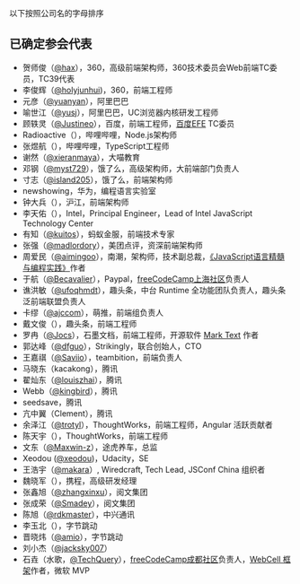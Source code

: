 以下按照公司名的字母排序

## 已确定参会代表

- 贺师俊（[@hax](https://github.com/hax)），360，高级前端架构师，360技术委员会Web前端TC委员，TC39代表
- 李俊辉（[@holyjunhui](https://github.com/holyjunhui))，360，前端工程师
- 元彦（[@yuanyan](https://github.com/yuanyan)），阿里巴巴
- 喻世江（[@yusj](https://github.com/yusj)），阿里巴巴，UC浏览器内核研发工程师
- 顾轶灵（[@Justineo](https://github.com/Justineo)），百度，前端工程师，[百度EFE](https://github.com/ecomfe/efe) TC委员
- Radioactive（），哔哩哔哩，Node.js架构师
- 张煜航（），哔哩哔哩，TypeScript工程师
- 谢然（[@xieranmaya](https://github.com/xieranmaya)），大喵教育
- 邓钢（[@myst729](https://github.com/myst729)），饿了么，高级架构师，大前端部门负责人
- 寸志（[@island205](https://github.com/island205)），饿了么，前端架构师
- newshowing，华为，编程语言实验室
- 钟大兵（），沪江，前端架构师
- 李天佑（），Intel，Principal Engineer，Lead of Intel JavaScript Technology Center
- 有知（[@kuitos](https://github.com/kuitos)），蚂蚁金服，前端技术专家
- 张强（[@madlordory](https://github.com/madlordory)），美团点评，资深前端架构师
- 周爱民（[@aimingoo](https://github.com/aimingoo)），南潮，架构师，技术副总裁，[《JavaScript语言精髓与编程实践》](https://book.douban.com/subject/10542576/)作者
- 于航（[@Becavalier](https://github.com/Becavalier)），Paypal，[freeCodeCamp上海社区](https://freecodecamp-shanghai.github.io)负责人
- 谯洪敏（[@ufoqhmdt](https://github.com/ufoqhmdt)），趣头条，中台 Runtime 全功能团队负责人，趣头条泛前端联盟负责人
- 卡缪（[@ajccom](https://github.com/ajccom)），萌推，前端组负责人
- 戴文俊（），趣头条，前端工程师
- 罗冉（[@Jocs](https://github.com/Jocs)），石墨文档，前端工程师，开源软件 [Mark Text](https://github.com/marktext/marktext) 作者
- 郭达峰（[@dfguo](https://github.com/dfguo)），Strikingly，联合创始人，CTO
- 王嘉祺（[@Saviio](https://github.com/Saviio)），teambition，前端负责人
- 马晓东（kacakong），腾讯
- 翟灿东（[@louiszhai](https://github.com/louiszhai)），腾讯
- Webb（[@kingbird](https://github.com/kingbird)），腾讯
- seedsave，腾讯
- 亢中翼（Clement），腾讯
- 余泽江（[@trotyl](https://github.com/trotyl)），ThoughtWorks，前端工程师，Angular 活跃贡献者
- 陈天宇（），ThoughtWorks，前端工程师
- 文东（[@Maxwin-z](https://github.com/Maxwin-z)），途虎养车，总监
- Xeodou ([@xeodou](https://github.com/xeodou))，Udacity，SE
- 王浩宇（[@makara](https://github.com/makara)）, Wiredcraft, Tech Lead, JSConf China 组织者
- 魏晓军（），携程，高级研发经理
- 张鑫旭（[@zhangxinxu](https://github.com/zhangxinxu)），阅文集团
- 张成荣（[@Smadey](https://github.com/smadey)），阅文集团
- 陈旭（[@rdkmaster](https://github.com/rdkmaster)），中兴通讯
- 李玉北（），字节跳动
- 晋晓炜（[@amio](https://github.com/amio)），字节跳动
- 刘小杰（[@jacksky007](https://github.com/jacksky007)）
- 石垚（水歌，[@TechQuery](https://github.com/TechQuery)），[freeCodeCamp成都社区](https://fcc-cd.tk/)负责人，[WebCell 框架](https://web-cell.dev/)作者，微软 MVP
